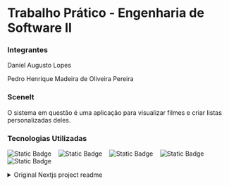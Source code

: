 # Trabalho Prático - Engenharia de Software II

### Integrantes

Daniel Augusto Lopes

Pedro Henrique Madeira de Oliveira Pereira

### SceneIt

O sistema em questão é uma aplicação para visualizar filmes e criar listas personalizadas deles.

### Tecnologias Utilizadas

![Static Badge](https://img.shields.io/badge/NextJS-TypeScript-blue)&nbsp;&nbsp;&nbsp;&nbsp;![Static Badge](https://img.shields.io/badge/Tailwind-lightblue)&nbsp;&nbsp;&nbsp;&nbsp;![Static Badge](https://img.shields.io/badge/shadcn-gray)&nbsp;&nbsp;&nbsp;&nbsp;![Static Badge](https://img.shields.io/badge/Jest-orange)&nbsp;&nbsp;&nbsp;&nbsp;![Static Badge](https://img.shields.io/badge/Cypress-green)

<details>
<summary>Original Nextjs project readme</summary>

This is a [Next.js](https://nextjs.org) project bootstrapped with [`create-next-app`](https://nextjs.org/docs/app/api-reference/cli/create-next-app).

## Getting Started

First, run the development server:

```bash
npm run dev
# or
yarn dev
# or
pnpm dev
# or
bun dev
```

Open [http://localhost:3000](http://localhost:3000) with your browser to see the result.

You can start editing the page by modifying `app/page.tsx`. The page auto-updates as you edit the file.

This project uses [`next/font`](https://nextjs.org/docs/app/building-your-application/optimizing/fonts) to automatically optimize and load [Geist](https://vercel.com/font), a new font family for Vercel.

## Learn More

To learn more about Next.js, take a look at the following resources:

- [Next.js Documentation](https://nextjs.org/docs) - learn about Next.js features and API.
- [Learn Next.js](https://nextjs.org/learn) - an interactive Next.js tutorial.

You can check out [the Next.js GitHub repository](https://github.com/vercel/next.js) - your feedback and contributions are welcome!

## Deploy on Vercel

The easiest way to deploy your Next.js app is to use the [Vercel Platform](https://vercel.com/new?utm_medium=default-template&filter=next.js&utm_source=create-next-app&utm_campaign=create-next-app-readme) from the creators of Next.js.

Check out our [Next.js deployment documentation](https://nextjs.org/docs/app/building-your-application/deploying) for more details.

</details>
